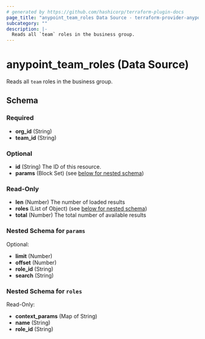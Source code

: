 ```yaml
---
# generated by https://github.com/hashicorp/terraform-plugin-docs
page_title: "anypoint_team_roles Data Source - terraform-provider-anypoint"
subcategory: ""
description: |-
  Reads all `team` roles in the business group.
---
```


# anypoint_team_roles (Data Source)

Reads all `team` roles in the business group.



<!-- schema generated by tfplugindocs -->
## Schema

### Required

- **org_id** (String)
- **team_id** (String)

### Optional

- **id** (String) The ID of this resource.
- **params** (Block Set) (see [below for nested schema](#nestedblock--params))

### Read-Only

- **len** (Number) The number of loaded results
- **roles** (List of Object) (see [below for nested schema](#nestedatt--roles))
- **total** (Number) The total number of available results

<a id="nestedblock--params"></a>
### Nested Schema for `params`

Optional:

- **limit** (Number)
- **offset** (Number)
- **role_id** (String)
- **search** (String)


<a id="nestedatt--roles"></a>
### Nested Schema for `roles`

Read-Only:

- **context_params** (Map of String)
- **name** (String)
- **role_id** (String)


